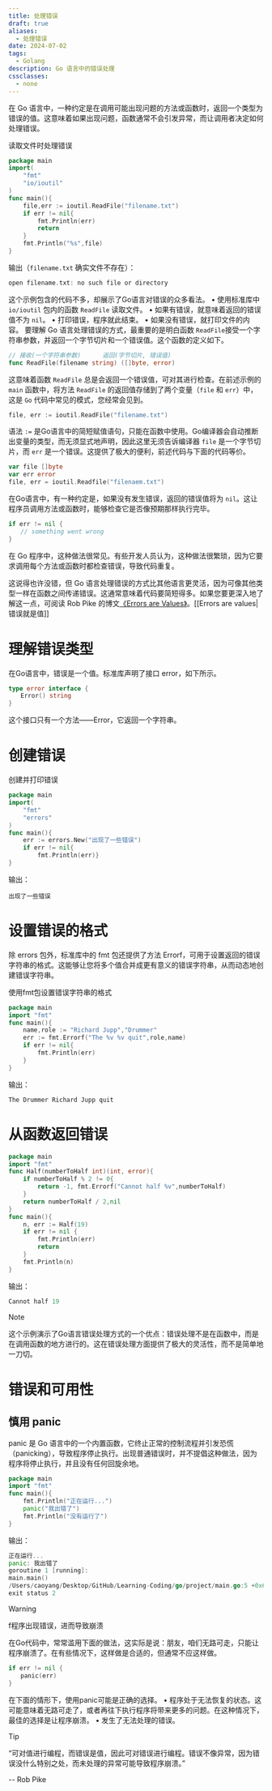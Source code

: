 ```yaml
---
title: 处理错误
draft: true
aliases:
  - 处理错误
date: 2024-07-02
tags:
  - Golang
description: Go 语言中的错误处理
cssclasses:
  - none
---
```

在 Go 语言中，一种约定是在调用可能出现问题的方法或函数时，返回一个类型为错误的值。这意味着如果出现问题，函数通常不会引发异常，而让调用者决定如何处理错误。

读取文件时处理错误
```go
package main
import(
	"fmt"
	"io/ioutil"
)
func main(){
	file,err := ioutil.ReadFile("filename.txt")
	if err != nil{
		fmt.Println(err)
		return
	}
	fmt.Println("%s",file)
}
```
输出（`filename.txt` 确实文件不存在）：
```go
open filename.txt: no such file or directory
```
这个示例包含的代码不多，却展示了Go语言对错误的众多看法。
•  使用标准库中 `io/ioutil` 包内的函数 `ReadFile` 读取文件。
•  如果有错误，就意味着返回的错误值不为 `nil`。
•  打印错误，程序就此结束。
•  如果没有错误，就打印文件的内容。
要理解 Go 语言处理错误的方式，最重要的是明白函数 `ReadFile`接受一个字符串参数，并返回一个字节切片和一个错误值。这个函数的定义如下。
```go
// 接收(一个字符串参数)      返回(字节切片, 错误值)
func ReadFile(filename string) ([]byte, error)
```
这意味着函数 `ReadFile` 总是会返回一个错误值，可对其进行检查。在前述示例的 `main` 函数中，将方法 `ReadFile` 的返回值存储到了两个变量（`file` 和 `err`）中，这是 `Go` 代码中常见的模式，您经常会见到。
```go
file, err := ioutil.ReadFile("filename.txt")
```

语法 `:=` 是Go语言中的简短赋值语句，只能在函数中使用。Go编译器会自动推断出变量的类型，而无须显式地声明，因此这里无须告诉编译器 `file` 是一个字节切片，而 `err` 是一个错误。这提供了极大的便利，前述代码与下面的代码等价。
```go
var file []byte
var err error
file, err = ioutil.Readfile("filenaem.txt")
```
在Go语言中，有一种约定是，如果没有发生错误，返回的错误值将为 `nil`。这让程序员调用方法或函数时，能够检查它是否像预期那样执行完毕。
```go
if err != nil {
　　// something went wrong
}
```
在 Go 程序中，这种做法很常见。有些开发人员认为，这种做法很繁琐，因为它要求调用每个方法或函数时都检查错误，导致代码重复。

这说得也许没错，但 Go 语言处理错误的方式比其他语言更灵活，因为可像其他类型一样在函数之间传递错误。这通常意味着代码要简短得多。如果您要更深入地了解这一点，可阅读 Rob Pike 的博文[《Errors are Values》](https://go.dev/blog/errors-are-values)。[[Errors are values|错误就是值]]

# 理解错误类型
在Go语言中，错误是一个值。标准库声明了接口 error，如下所示。
```go
type error interface {
　　Error() string
}
```
这个接口只有一个方法——Error，它返回一个字符串。

# 创建错误
创建并打印错误
```go
package main
import(
	"fmt"
	"errors"
)
func main(){
	err := errors.New("出现了一些错误")
	if err != nil{
		fmt.Println(err)}
}
```
输出：
```error
出现了一些错误
```

# 设置错误的格式
除 errors 包外，标准库中的 fmt 包还提供了方法 Errorf，可用于设置返回的错误字符串的格式。这能够让您将多个值合并成更有意义的错误字符串，从而动态地创建错误字符串。

使用fmt包设置错误字符串的格式
```go
package main
import "fmt"
func main(){
	name,role := "Richard Jupp","Drummer"
	err := fmt.Errorf("The %v %v quit",role,name)
	if err != nil{
		fmt.Println(err)
	}
}
```
输出：
```error
The Drummer Richard Jupp quit
```

# 从函数返回错误
```go
package main
import "fmt"
func Half(numberToHalf int)(int, error){
	if numberToHalf % 2 != 0{
		return -1, fmt.Errorf("Cannot half %v",numberToHalf)
	}
	return numberToHalf / 2,nil
}
func main(){
	n, err := Half(19)
	if err != nil {
		fmt.Println(err)
		return
	}
	fmt.Println(n)
}
```
输出：
```go
Cannot half 19
```
>[!NOTE]
>这个示例演示了Go语言错误处理方式的一个优点：错误处理不是在函数中，而是在调用函数的地方进行的。这在错误处理方面提供了极大的灵活性，而不是简单地一刀切。

# 错误和可用性
## 慎用 panic
panic 是 Go 语言中的一个内置函数，它终止正常的控制流程并引发恐慌（panicking），导致程序停止执行。出现普通错误时，并不提倡这种做法，因为程序将停止执行，并且没有任何回旋余地。
```go
package main
import "fmt"
func main(){
	fmt.Println("正在运行...")
	panic("我出错了")
	fmt.Println("没有运行了")
}
```
输出：
```go
正在运行...
panic: 我出错了
goroutine 1 [running]:
main.main()
/Users/caoyang/Desktop/GitHub/Learning-Coding/go/project/main.go:5 +0x68
exit status 2
```
>[!WARNING]
>f程序出现错误，进而导致崩溃

在Go代码中，常常滥用下面的做法，这实际是说：朋友，咱们无路可走，只能让程序崩溃了。在有些情况下，这样做是合适的，但通常不应这样做。
```go
if err != nil {
　　panic(err)
}
```

在下面的情形下，使用panic可能是正确的选择。
•  程序处于无法恢复的状态。这可能意味着无路可走了，或者再往下执行程序将带来更多的问题。在这种情况下，最佳的选择是让程序崩溃。
•  发生了无法处理的错误。

>[!TIP]
>“可对值进行编程，而错误是值，因此可对错误进行编程。错误不像异常，因为错误没什么特别之处，而未处理的异常可能导致程序崩溃。”
>
>-- Rob Pike
